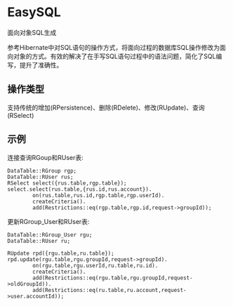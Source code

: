 # EasySQL
 面向对象SQL生成
    
参考Hibernate中对SQL语句的操作方式，将面向过程的数据库SQL操作修改为面向对象的方式。有效的解决了在手写SQL语句过程中的语法问题，简化了SQL编写，提升了准确性。

操作类型
----------
支持传统的增加(RPersistence)、删除(RDelete)、修改(RUpdate)、查询(RSelect)

示例
-----------
连接查询RGoup和RUser表:
   
    DataTable::RGroup rgp;
    DataTable::RUser rus;
    RSelect select({rus.table,rgp.table});
    select.select(rus.table,{rus.id,rus.account}).
            on(rus.table,rus.id,rgp.table,rgp.userId).
            createCriteria().
            add(Restrictions::eq(rgp.table,rgp.id,request->groupId));

更新RGroup_User和RUser表:

    DataTable::RGroup_User rgu;
    DataTable::RUser ru;

    RUpdate rpd({rgu.table,ru.table});
    rpd.update(rgu.table,rgu.groupId,request->groupId).
            on(rgu.table,rgu.userId,ru.table,ru.id).
            createCriteria().
            add(Restrictions::eq(rgu.table,rgu.groupId,request->oldGroupId)).
            add(Restrictions::eq(ru.table,ru.account,request->user.accountId));
